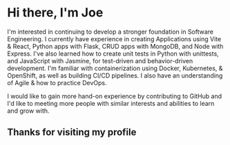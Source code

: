 # Hi there, I'm Joe

I'm interested in continuing to develop a stronger foundation in Software Engineering. I currently have experience in creating Applications using Vite & React, Python apps with Flask, CRUD apps with MongoDB, and Node with Express. I've also learned how to create unit tests in Python with unittests, and JavaScript with Jasmine, for test-driven and behavior-driven development. I'm familiar with containerization using Docker, Kubernetes, & OpenShift, as well as building CI/CD pipelines. I also have an understanding of Agile & how to practice DevOps.

I would like to gain more hand-on experience by contributing to GitHub and I'd like to meeting more people with similar interests and abilities to learn and grow with.  

## Thanks for visiting my profile

<!---
JoeyScottSchronce/JoeyScottSchronce is a ✨ special ✨ repository because its `README.md` (this file) appears on your GitHub profile.
You can click the Preview link to take a look at your changes.
--->
